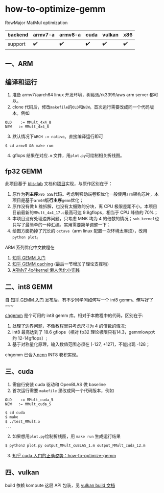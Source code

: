 # how-to-optimize-gemm
RowMajor MatMul optimization

| backend | armv7-a | armv8-a | cuda | vulkan | x86 |
| ----------- | ------------------------- | ---------- | ---------- | --------- | --- |
| support | ✔️ | ✔️ | ✔️ | ✔️ | ✔️ | 

## 一、ARM
## 编译和运行

1. 准备 armv7/aarch64 linux 开发环境，树莓派/rk3399/aws arm server 都可以。
2. clone 代码后，修改`makefile`的`OLD`和`NEW`。首次运行需要改成同一个代码版本，例如
```
OLD    := MMult_4x4_8
NEW   := MMult_4x4_8
```

3. 默认情况下`ARCH := native`。直接编译运行即可
```
$ cd armv8 && make run
```

4. gflops 结果在对应`.m` 文件，用`plot.py`可绘制相关折线图。

## fp32 GEMM
此项目基于 [blis-lab](https://github.com/flame/blislab) 文档和[项目](https://github.com/flame/how-to-optimize-gemm)实现，与原作区别在于：

1. 原作为**列主序**`x86 SSE`代码。考虑到移动端卷积优化一般使用`arm`架构芯片，本项目是基于`arm64`版**行主序**`gemm`优化；
2. 原作没有做 k 维拆解，也没有太细致的分块，离 CPU 极限差距不小。本项目目前最新的`MMult_4x4_17.c`最高可达 9.9gflops，相当于 CPU 峰值的 70%；
3. 本项目没有处理边界问题，只考虑 MNK 均为 4 的倍数的情况；`sub_kernel`也只写了最简单的一种汇编。实用需要简单调整一下；
4. 绘图方面扔掉了冗长的 `octave`（arm linux 配置一次环境太麻烦），改用 `python plot`。


ARM 系列优化中文教程在

1. [知乎 GEMM 入门](https://zhuanlan.zhihu.com/p/65436463)
2. [知乎 GEMM caching](https://zhuanlan.zhihu.com/p/69700540) (最后一节增加了理论支撑哦)
3. [ARMv7 4x4kernel 懒人优化小实践](https://zhuanlan.zhihu.com/p/333799799)


## 二、int8 GEMM
自 [知乎 GEMM 入门](https://zhuanlan.zhihu.com/p/65436463) 发布后，有不少同学问如何写一个 int8 gemm。俺写好了~~~

[chgemm](https://github.com/tpoisonooo/chgemm) 是个可用的 int8 gemm 库。相对于本教程中的代码，区别在于:
1. 处理了边界问题，不像教程里只考虑尺寸为 4 的倍数的情况;
2. int8 最高达到了 18.6 gflops（相对 fp32 理论极限只有14.3，gemmlowp大约 12-14gflops）;
3. 基于对称量化原理，输入数值范围必须在 \[-127, +127\]，不能出现 -128；

chgemm 已合入[ncnn](https://github.com/tencent/ncnn) INT8 卷积实现。

## 三、cuda

1. 需自行安装 cuda 驱动和 OpenBLAS 做 baseline
2. 首次运行需要 `makefile` 里改成同一个代码版本，例如
```
OLD    := MMult_cuda_5
NEW   := MMult_cuda_5
```

```bash
$ cd cuda
$ make
$ ./test_MMult.x
... 
```

2. 如果想用`plot.py`绘制折线图，用 `make run` 生成运行结果

```bash
$ python3 plot.py output_MMult_cuBLAS_1.m output_MMult_cuda_12.m
```

3. [知乎 cuda 入门的正确姿势：how-to-optimize-gemm](https://zhuanlan.zhihu.com/p/478846788)

## 四、vulkan
build 依赖 kompute 这层 API 包装，见 [vulkan build 文档](https://github.com/tpoisonooo/how-to-optimize-gemm/tree/master/vulkan)


